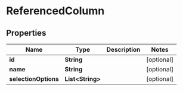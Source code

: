 

# ReferencedColumn


## Properties

| Name | Type | Description | Notes |
|------------ | ------------- | ------------- | -------------|
|**id** | **String** |  |  [optional] |
|**name** | **String** |  |  [optional] |
|**selectionOptions** | **List&lt;String&gt;** |  |  [optional] |



